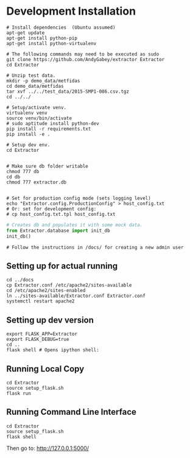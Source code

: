 Development Installation
========================

    # Install dependencies  (Ubuntu assumed)
    apt-get update
    apt-get install python-pip
    apt-get install python-virtualenv
    
    # The following commands may need to be executed as sudo
    git clone https://github.com/AndyGabey/extractor Extractor
    cd Extractor

    # Unzip test data.
    mkdir -p demo_data/metfidas
    cd demo_data/metfidas
    tar xvf ../../test_data/2015-SMP1-086.csv.tgz
    cd ../../

    # Setup/activate venv.
    virtualenv venv
    source venv/bin/activate
    # sudo aptitude install python-dev
    pip install -r requirements.txt
    pip install -e .

    # Setup dev env.
    cd Extractor
    
    
    # Make sure db folder writable
    chmod 777 db
    cd db
    chmod 777 extractor.db
    
    
    # Set for production config mode (sets logging level)
    echo "Extractor.config.ProductionConfig" > host_config.txt
    # Or: set for development config:
    # cp host_config.txt.tpl host_config.txt
```python
# Creates db and populates it with some mock data.
from Extractor.database import init_db
init_db()
```
    # Follow the instructions in /docs/ for creating a new admin user
    
Setting up for actual running
------------------
    cd ../docs
    cp Extractor.conf /etc/apache2/sites-available
    cd /etc/apache2/sites-enabled
    ln ../sites-available/Extractor.conf Extractor.conf
    systemctl restart apache2
    
Setting up dev version
--------------
    export FLASK_APP=Extractor
    export FLASK_DEBUG=true
    cd ..
    flask shell # Opens ipython shell:



Running Local Copy
------------------

    cd Extractor
    source setup_flask.sh
    flask run


Running Command Line Interface
------------------------------

    cd Extractor
    source setup_flask.sh
    flask shell


Then go to: http://127.0.0.1:5000/
